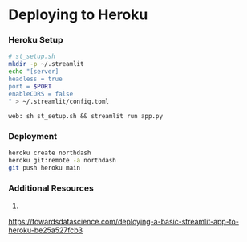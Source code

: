 # Deploying to Heroku

### Heroku Setup
```sh
# st_setup.sh
mkdir -p ~/.streamlit
echo "[server]
headless = true
port = $PORT
enableCORS = false
" > ~/.streamlit/config.toml
```

```Procfile
web: sh st_setup.sh && streamlit run app.py
```

### Deployment
```sh
heroku create northdash
heroku git:remote -a northdash
git push heroku main
```

### Additional Resources
1. 
https://towardsdatascience.com/deploying-a-basic-streamlit-app-to-heroku-be25a527fcb3

